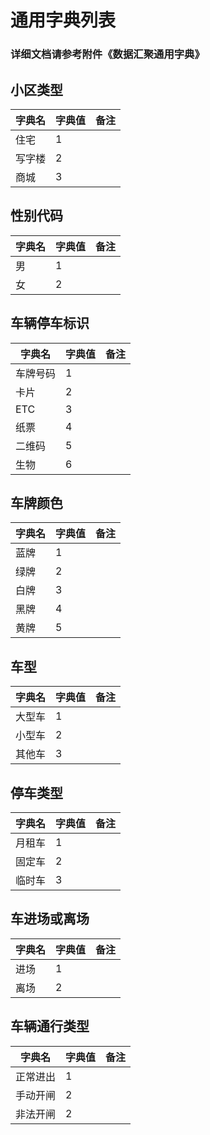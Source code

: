 # 通用字典列表

### 详细文档请参考附件《数据汇聚通用字典》

## 小区类型
|  字典名   | 字典值  |   备注  |
| --- | --- | --- |
|   住宅  |  1   |     |    
|   写字楼  |  2   |     |   
|   商城  |  3   |     |   

<!-- ## 证件类型
|  字典名   | 字典值  |   备注  |
| --- | --- | --- |
|   身份证  |  1   |     |    
|   港澳居民来往内地通行证  |  2   |     |   
|   台湾居民来往大陆通行证  |  3   |     |   
|   护照  |  4  |     |   
|   其他  |  5  |     |  -->

<!-- ## 门禁开门类型
|  字典名   | 字典值  |   备注  |
| --- | --- | --- |
|   刷卡  |  1   |     |    
|   人脸  |  2   |     |   
|   指纹  |  3   |     |   
|   蓝牙  |  4  |     |   
|   二维码  |  5  |     | 

## 门禁进出方向
|  字典名   | 字典值  |   备注  |
| --- | --- | --- |
|   进  |  1   |     |    
|   出  |  2   |     |   

## 门禁通行结果
|  字典名   | 字典值  |   备注  |
| --- | --- | --- |
|   通行  |  1   |     |    
|   禁止  |  2   |     |   


## 是否有抓拍
|  字典名   | 字典值  |   备注  |
| --- | --- | --- |
|   是  |  1   |     |    
|   否  |  2   |     |    -->

## 性别代码
|  字典名   | 字典值  |   备注  |
| --- | --- | --- |
|   男  |  1   |     |    
|   女  |  2   |     |   


## 车辆停车标识
|  字典名   | 字典值  |   备注  |
| --- | --- | --- |
|   车牌号码  |  1   |     |    
|   卡片  |  2   |     |   
|   ETC  |  3   |     |    
|   纸票  |  4   |     |  
|   二维码  |  5   |     |    
|   生物  |  6  |     |  


## 车牌颜色
|  字典名   | 字典值  |   备注  |
| --- | --- | --- |
|   蓝牌  |  1   |     |    
|   绿牌  |  2   |     |   
|   白牌  |  3   |     |    
|   黑牌  |  4   |     |  
|   黄牌  |  5   |     |    

## 车型
|  字典名   | 字典值  |   备注  |
| --- | --- | --- |
|   大型车  |  1   |     |    
|   小型车  |  2   |     |   
|   其他车  |  3   |     |    

## 停车类型
|  字典名   | 字典值  |   备注  |
| --- | --- | --- |
|   月租车  |  1   |     |    
|   固定车  |  2   |     |   
|   临时车  |  3   |     |    

## 车进场或离场
|  字典名   | 字典值  |   备注  |
| --- | --- | --- |
|   进场  |  1   |     |    
|   离场  |  2   |     |   

## 车辆通行类型
|  字典名   | 字典值  |   备注  |
| --- | --- | --- |
|   正常进出  |  1   |     |    
|   手动开闸  |  2   |     |   
|   非法开闸  |  2   |     |   
